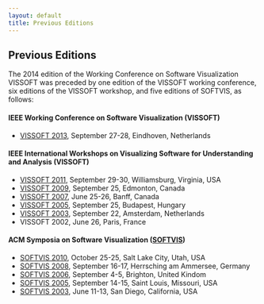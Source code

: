 ```yaml
---
layout: default
title: Previous Editions
---
```

<div class="col-12 col-sm-12 col-lg-12">

  <a name="previous"></a><h2>Previous Editions</h2>
  <p>The 2014 edition of the Working Conference on Software Visualization VISSOFT was preceded by one edition of the VISSOFT working conference, six editions of the VISSOFT workshop, and five editions of SOFTVIS, as follows:</p>

  <div class="panel panel-default">
    <div class="panel-heading">
      <h4 class="panel-title">IEEE Working Conference on Software Visualization (VISSOFT)</h4>
    </div>
    <div class="panel-body">
    <ul>
      <li><a href="http://icsm2013.tue.nl/VISSOFT" target="blank">VISSOFT 2013</a>, September 27-28, Eindhoven, Netherlands</li>
    </ul>
    </div>
  </div>


  <div class="panel panel-default">
    <div class="panel-heading">
      <h4 class="panel-title">IEEE International Workshops on Visualizing Software for Understanding and Analysis (VISSOFT)</h4>
    </div>
  	<div class="panel-body">
 	  <ul>
 		<li><a href="http://vissoft.iro.umontreal.ca/2011" target="blank">VISSOFT 2011</a>, September 29-30, Williamsburg, Virginia, USA</li>
		<li><a href="http://vissoft.inf.unisi.ch/" target="blank">VISSOFT 2009</a>, September 25, Edmonton, Canada</li>
		<li><a href="http://www.program-comprehension.org/vissoft07/" target="blank">VISSOFT 2007</a>, June 25-26, Banff, Canada</li>
		<li><a href="http://www.sdml.info/vissoft05/" target="blank">VISSOFT 2005</a>, September 25, Budapest, Hungary</li>
		<li><a href="http://keg.cs.uvic.ca/vissoft2003/" target="blank">VISSOFT 2003</a>, September 22, Amsterdam, Netherlands</li>
		<li>VISSOFT 2002, June 26, Paris, France</li>
	  </ul>
  	</div>
  </div>

  <div class="panel panel-default">
    <div class="panel-heading">
      <h4 class="panel-title">ACM Symposia on Software Visualization (<a href="http://softvis.org/" target="blank">SOFTVIS</a>)</h4>
    </div>
  	<div class="panel-body">
 	  <ul>
		<li><a href="http://www.st.uni-trier.de/~diehl/softvis/org/softvis10/" target="blank">SOFTVIS 2010</a>, October 25-25, Salt Lake City, Utah, USA</li>
		<li><a href="http://www.st.uni-trier.de/~diehl/softvis/org/softvis08/" target="blank">SOFTVIS 2008</a>, September 16-17, Herrsching am Ammersee, Germany</li>
		<li><a href="http://www.st.uni-trier.de/~diehl/softvis/org/softvis06/" target="blank">SOFTVIS 2006</a>, September 4-5, Brighton, United Kindom</li>
		<li><a href="http://www.st.uni-trier.de/~diehl/softvis/org/softvis05/" target="blank">SOFTVIS 2005</a>, September 14-15, Saint Louis, Missouri, USA</li>
		<li><a href="http://www.softvis.org/softvis03/index.html" target="blank">SOFTVIS 2003</a>, June 11-13, San Diego, California, USA</li>
	  </ul>
  	</div>
  </div>

</div><!--/span-->
